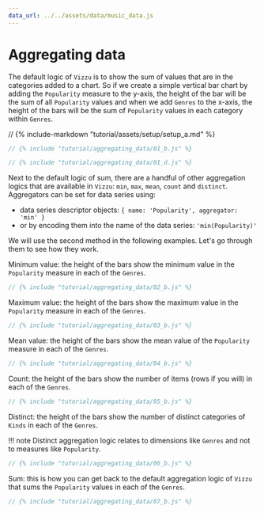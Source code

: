 ```yaml
---
data_url: ../../assets/data/music_data.js
---
```


# Aggregating data

The default logic of `Vizzu` is to show the sum of values that are in the
categories added to a chart. So if we create a simple vertical bar chart by
adding the `Popularity` measure to the y-axis, the height of the bar will be the
sum of all `Popularity` values and when we add `Genres` to the x-axis, the
height of the bars will be the sum of `Popularity` values in each category
within `Genres`.

<div id="tutorial_01"></div>

// {% include-markdown "tutorial/assets/setup/setup_a.md" %}

```javascript
// {% include "tutorial/aggregating_data/01_b.js" %}

// {% include "tutorial/aggregating_data/01_d.js" %}
```

Next to the default logic of sum, there are a handful of other aggregation
logics that are available in `Vizzu`: `min`, `max`, `mean`, `count` and
`distinct`. Aggregators can be set for data series using:

- data series descriptor objects: `{ name: 'Popularity', aggregator: 'min' }`
- or by encoding them into the name of the data series: `'min(Popularity)'`

We will use the second method in the following examples. Let's go through them
to see how they work.

Minimum value: the height of the bars show the minimum value in the `Popularity`
measure in each of the `Genres`.

<div id="tutorial_02"></div>

```javascript
// {% include "tutorial/aggregating_data/02_b.js" %}
```

Maximum value: the height of the bars show the maximum value in the `Popularity`
measure in each of the `Genres`.

<div id="tutorial_03"></div>

```javascript
// {% include "tutorial/aggregating_data/03_b.js" %}
```

Mean value: the height of the bars show the mean value of the `Popularity`
measure in each of the `Genres`.

<div id="tutorial_04"></div>

```javascript
// {% include "tutorial/aggregating_data/04_b.js" %}
```

Count: the height of the bars show the number of items (rows if you will) in
each of the `Genres`.

<div id="tutorial_05"></div>

```javascript
// {% include "tutorial/aggregating_data/05_b.js" %}
```

Distinct: the height of the bars show the number of distinct categories of
`Kinds` in each of the `Genres`.

!!! note
    Distinct aggregation logic relates to dimensions like `Genres` and not to
    measures like `Popularity`.

<div id="tutorial_06"></div>

```javascript
// {% include "tutorial/aggregating_data/06_b.js" %}
```

Sum: this is how you can get back to the default aggregation logic of `Vizzu`
that sums the `Popularity` values in each of the `Genres`.

<div id="tutorial_07"></div>

```javascript
// {% include "tutorial/aggregating_data/07_b.js" %}
```

<script src="./index.js"></script>

